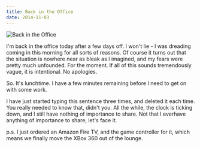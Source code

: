 ```yaml
---
title: Back in the Office
date: 2014-11-03
---
```


![Back in the Office](https://source.unsplash.com/2aFp6EWWs58/1600x900)

I'm back in the office today after a few days off. I won't lie - I was dreading coming in this morning for all sorts of reasons. Of course it turns out that the situation is nowhere near as bleak as I imagined, and my fears were pretty much unfounded. For the moment. If all of this sounds tremendously vague, it is intentional. No apologies.

So. It's lunchtime. I have a few minutes remaining before I need to get on with some work.

I have just started typing this sentence three times, and deleted it each time. You really needed to know that, didn't you. All the while, the clock is ticking down, and I still have nothing of importance to share. Not that I everhave anything of importance to share, let's face it.

p.s. I just ordered an Amazon Fire TV, and the game controller for it, which means we finally move the XBox 360 out of the lounge.